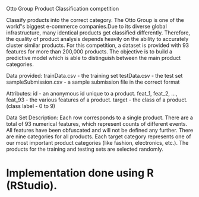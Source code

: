 Otto Group Product Classification competition

Classify products into the correct category.
The Otto Group is one of the world‟s biggest e-commerce companies.Due to its diverse global infrastructure, 
many identical products get classified differently. Therefore, the quality of product analysis depends heavily on the
ability to accurately cluster similar products. 
For this competition, a dataset is provided with 93 features for more than 200,000 products. The
objective is to build a predictive model which is able to distinguish between the main product
categories.

  Data provided:
  trainData.csv - the training set
  testData.csv - the test set
  sampleSubmission.csv - a sample submission file in the correct format

Attributes:
  id - an anonymous id unique to a product.
  feat_1, feat_2, ..., feat_93 - the various features of a product.
  target - the class of a product.(class label - 0 to 9)

Data Set Description: 
  Each row corresponds to a single product. There are a total of 93 numerical features, which represent
counts of different events. All features have been obfuscated and will not be defined any further.
There are nine categories for all products. Each target category represents one of our most important
product categories (like fashion, electronics, etc.). The products for the training and testing sets are
selected randomly.

# Implementation done using R (RStudio).


